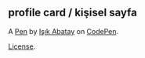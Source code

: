 profile card / kişisel sayfa
----------------------------


A [Pen](https://codepen.io/isikabatay06/pen/GRdymjW) by [Işık Abatay](https://codepen.io/isikabatay06) on [CodePen](https://codepen.io).

[License](https://codepen.io/license/pen/GRdymjW).